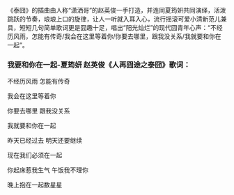

《泰囧》的插曲由人称“潇洒哥”的赵英俊一手打造，并连同夏筠妍共同演绎，活泼跳跃的节奏，琅琅上口的旋律，让人一听就入耳入心，流行摇滚可爱小清新范儿兼具，短短几句简单歌词更是囧趣十足，唱出“阳光灿烂”的现代囧青年心声：“不经历风雨，怎能有传奇/我会在这里等着你/你要去哪里，跟我没关系/我就要和你在一起”。

### 我要和你在一起-夏筠妍 赵英俊《人再囧途之泰囧》歌词：

不经历风雨 怎能有传奇

我会在这里等着你

你要去哪里 跟我没关系

我就要和你在一起

昨天已经过去 明天还要继续

现在我们必须在一起

你起床惹我生气 午饭我不理你

晚上抱在一起数星星

